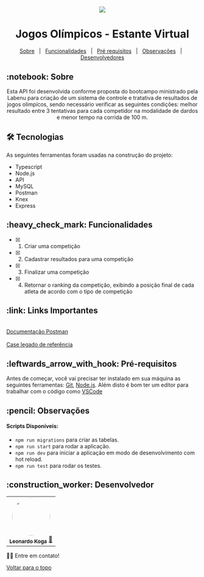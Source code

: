 <h1 align="center" id="top"><img src="https://logodownload.org/wp-content/uploads/2020/03/olimpiada-olympic-games-logo-4.png/"> </h1>
<h1 align="center" id="top"> Jogos Olímpicos - Estante Virtual </h1>

<p align="center">
  <a href="#sobre">Sobre</a> &#xa0; | &#xa0; 
  <a href="#funciona">Funcionalidades</a> &#xa0; | &#xa0;
  <a href="#requisitos">Pré requisitos</a> &#xa0; | &#xa0;
  <a href="#observacoes">Observações</a> &#xa0; | &#xa0;
  <a href="#desenvolvedores">Desenvolvedores</a>
</p>

<h2 id="sobre">:notebook: Sobre </h2>

<p align="center">Esta API foi desenvolvida conforme proposta do bootcampo ministrado pela Labenu para criação de um sistema de controle e tratativa de resultados de jogos olimpícos, sendo necessário verificar as seguintes condições: melhor resultado entre 3 tentativas para cada competidor na modalidade de dardos e menor tempo na corrida de 100 m.</p>

<h2 id="tecnologias"> 🛠 Tecnologias </h2>

As seguintes ferramentas foram usadas na construção do projeto:

* Typescript
* Node.js
* API
* MySQL
* Postman
* Knex
* Express

<h2 id="funciona">:heavy_check_mark: Funcionalidades</h2>

- [x] 1. Criar uma competição
- [x] 2. Cadastrar resultados para uma competição
- [x] 3. Finalizar uma competição
- [x] 4. Retornar o ranking da competição, exibindo a posição final de cada atleta de acordo com o tipo de competição

<h2 id="link">:link: Links Importantes</h2>
<br><a href="https://documenter.getpostman.com/view/21113707/2s93Xzw24X" target="_blank">Documentação Postman</a></br>
<br><a href="https://github.com/estantevirtual/teste_ev" target="_blank">Case legado de referência</a></br>

<h2 id="requisitos">:leftwards_arrow_with_hook: Pré-requisitos</h2>

Antes de começar, você vai precisar ter instalado em sua máquina as seguintes ferramentas:
[Git](https://git-scm.com), [Node.js](https://nodejs.org/en/). 
Além disto é bom ter um editor para trabalhar com o código como [VSCode](https://code.visualstudio.com/)

<h2 id="observacoes">:pencil: Observações</h2>

<a id="pt-scripts"></a>
#### Scripts Disponíveis:
* `npm run migrations` para criar as tabelas.
* `npm run start` para rodar a aplicação.
* `npm run dev` para iniciar a aplicação em modo de desenvolvimento com hot reload.
* `npm run test` para rodar os testes.

<h2 id="desenvolvedores">:construction_worker: Desenvolvedor</h2>

<table> 
<tr>
    
 <td align="center"><a href="https://github.com/leokoga"><img style="border-radius: 50%" src="https://avatars.githubusercontent.com/u/99742656?v=4" width="100px" alt=""/>
 <br />
 <sub><b>Leonardo Koga</b></sub></a> <a href="https://github.com/leokoga">🚀</a></td>
 
</tr>
  
</table>

👋🏽 Entre em contato!

<a href="#top">Voltar para o topo</a>